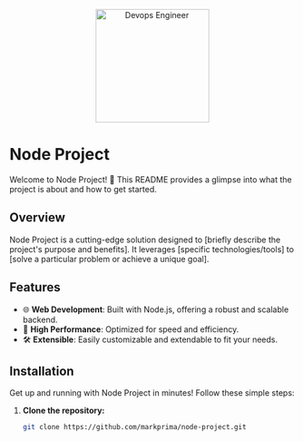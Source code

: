 <p align="center">
  <img src="https://videos.cults3d.com/yvHtRzGmBC6-V8C-f6X0rGTXwxM=/113x113/top/filters:format(webp)/https://files.cults3d.com/uploaders/20852402/illustration-file/7d09d773-3ada-41d4-ac78-af4f9bd8146d/ezgif.com-gif-maker.gif" alt="Devops Engineer" width="200">
</p>

# Node Project

Welcome to Node Project! 🚀 This README provides a glimpse into what the project is about and how to get started.

## Overview

Node Project is a cutting-edge solution designed to [briefly describe the project's purpose and benefits]. It leverages [specific technologies/tools] to [solve a particular problem or achieve a unique goal].

## Features

- 🌐 **Web Development**: Built with Node.js, offering a robust and scalable backend.
- 🚀 **High Performance**: Optimized for speed and efficiency.
- 🛠️ **Extensible**: Easily customizable and extendable to fit your needs.

## Installation

Get up and running with Node Project in minutes! Follow these simple steps:

1. **Clone the repository:**
   ```bash
   git clone https://github.com/markprima/node-project.git

